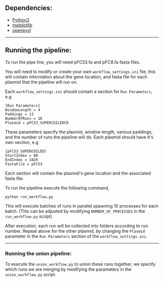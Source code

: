 ## Dependencies:
- [Python3](https://www.python.org/downloads/)
- [matplotlib](https://pypi.org/project/matplotlib/)
- [openpyxl](https://pypi.org/project/openpyxl/)

_________________

## Running the pipeline:

To run the pipe line, you will need pFC53.fa and pFC8.fa fasta files.

You will need to modify or create your own `workflow_settings.ini` file, this will contain information about the gene location, and fasta file for each plasmid that the pipeline will run on.

Each `workflow_settings.ini` should contain a section for `Run Parameters`, e.g
```text
[Run Parameters]
WindowLength = 4
Paddings = 13
NumberOfRuns = 10
Plasmid = pFC53_SUPERCOILEDCR
```

These parameters specify the plasmid, window length, various paddings, and the number of runs the pipeline will do.
Each plasmid should have it's own section, e.g
```text
[pFC53_SUPERCOILED]
StartIndex = 80
EndIndex = 1829
FastaFile = pFC53
```
Each section will contain the plasmid's gene location and the associated fasta file.

To run the pipeline execute the following command,
```text
python run_workflow.py
```
This will execute batches of runs in parallel spawning 10 processes for each batch. (This can be adjusted by modifying `NUMBER_OF_PROCESSES` in the `run_workflow.py` script)

After execution, each run will be collected into folders according to run number.
Repeat above for the other plasmid, by changing the `Plasmid` parameter in the `Run Parameters` section of the `workflow_settings.ini`.

_________________

### Running the union pipeline:

To execute the `union_workflow.py` to union these runs together, we specify which runs we are merging by modifying the parameters in the `union_workflow.py` script.



